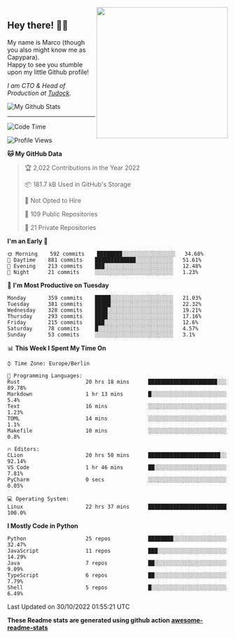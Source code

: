 <img src="https://capypara.de/para_logo.png?a=13" align="right" width="300">

## Hey there! 👋🙃
My name is Marco (though you also might know me as Capypara).  
Happy to see you stumble upon my little Github profile!

*I am CTO & Head of Production at <a href="http://tudock.de">Tudock</a>.*


![My Github Stats](https://github-readme-stats.vercel.app/api?username=theCapypara&show_icons=true&title_color=8ea106&text_color=ffffff&icon_color=8ea106&bg_color=2F343F&hide_border=1)

---
<!--START_SECTION:waka-->
![Code Time](http://img.shields.io/badge/Code%20Time-1%2C891%20hrs%2028%20mins-blue)

![Profile Views](http://img.shields.io/badge/Profile%20Views-1-blue)

**🐱 My GitHub Data** 

> 🏆 2,022 Contributions in the Year 2022
 > 
> 📦 181.7 kB Used in GitHub's Storage 
 > 
> 🚫 Not Opted to Hire
 > 
> 📜 109 Public Repositories 
 > 
> 🔑 21 Private Repositories  
 > 
**I'm an Early 🐤** 

```text
🌞 Morning    592 commits    ████████░░░░░░░░░░░░░░░░░   34.68% 
🌆 Daytime    881 commits    █████████████░░░░░░░░░░░░   51.61% 
🌃 Evening    213 commits    ███░░░░░░░░░░░░░░░░░░░░░░   12.48% 
🌙 Night      21 commits     ░░░░░░░░░░░░░░░░░░░░░░░░░   1.23%

```
📅 **I'm Most Productive on Tuesday** 

```text
Monday       359 commits    █████░░░░░░░░░░░░░░░░░░░░   21.03% 
Tuesday      381 commits    █████░░░░░░░░░░░░░░░░░░░░   22.32% 
Wednesday    328 commits    ████░░░░░░░░░░░░░░░░░░░░░   19.21% 
Thursday     293 commits    ████░░░░░░░░░░░░░░░░░░░░░   17.16% 
Friday       215 commits    ███░░░░░░░░░░░░░░░░░░░░░░   12.6% 
Saturday     78 commits     █░░░░░░░░░░░░░░░░░░░░░░░░   4.57% 
Sunday       53 commits     ░░░░░░░░░░░░░░░░░░░░░░░░░   3.1%

```


📊 **This Week I Spent My Time On** 

```text
⌚︎ Time Zone: Europe/Berlin

💬 Programming Languages: 
Rust                     20 hrs 18 mins      ██████████████████████░░░   89.78% 
Markdown                 1 hr 13 mins        █░░░░░░░░░░░░░░░░░░░░░░░░   5.4% 
Text                     16 mins             ░░░░░░░░░░░░░░░░░░░░░░░░░   1.23% 
TOML                     14 mins             ░░░░░░░░░░░░░░░░░░░░░░░░░   1.1% 
Makefile                 10 mins             ░░░░░░░░░░░░░░░░░░░░░░░░░   0.8%

🔥 Editors: 
CLion                    20 hrs 50 mins      ███████████████████████░░   92.14% 
VS Code                  1 hr 46 mins        ██░░░░░░░░░░░░░░░░░░░░░░░   7.81% 
PyCharm                  0 secs              ░░░░░░░░░░░░░░░░░░░░░░░░░   0.05%

💻 Operating System: 
Linux                    22 hrs 37 mins      █████████████████████████   100.0%

```

**I Mostly Code in Python** 

```text
Python                   25 repos            ████████░░░░░░░░░░░░░░░░░   32.47% 
JavaScript               11 repos            ███░░░░░░░░░░░░░░░░░░░░░░   14.29% 
Java                     7 repos             ██░░░░░░░░░░░░░░░░░░░░░░░   9.09% 
TypeScript               6 repos             ██░░░░░░░░░░░░░░░░░░░░░░░   7.79% 
Shell                    5 repos             █░░░░░░░░░░░░░░░░░░░░░░░░   6.49%

```



 Last Updated on 30/10/2022 01:55:21 UTC
<!--END_SECTION:waka-->

**These Readme stats are generated using github action [awesome-readme-stats](https://github.com/anmol098/waka-readme-stats)**

